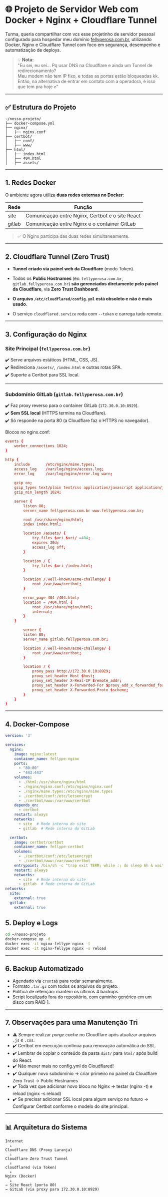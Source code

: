 
# 🌐 Projeto de Servidor Web com Docker + Nginx + Cloudflare Tunnel

Turma, queria compartilhar com vcs esse projetinho de servidor pessoal configurado para hospedar meu domínio [fellyperosa.com.br](https://fellyperosa.com.br), utilizando Docker, Nginx e Cloudflare Tunnel com foco em segurança, desempenho e automatização de deploys.

> 💡 **Nota:**  
> "Eu sei, eu sei... Pq usar DNS na Cloudflare e ainda um Tunnel de redirecionamento?  
> Meu modem não tem IP fixo, e todas as portas estão bloqueadas kk.  
> Então, na alternativa de entrar em contato com a operadora, é isso que tem pra hoje ✊"

---

## ✅ Estrutura do Projeto

```plaintext
~/nosso-projeto/
├── docker-compose.yml
├── nginx/
│   ├── nginx.conf
├── certbot/
│   ├── conf/
│   ├── www/
├── html/
│   ├── index.html
│   ├── 404.html
│   ├── assets/
```

---
## 1. Redes Docker

O ambiente agora utiliza **duas redes externas no Docker**:

|Rede|Função|
|---|---|
|site|Comunicação entre Nginx, Certbot e o site React|
|gitlab|Comunicação entre Nginx e o container GitLab|

> ✅ O Nginx participa das duas redes simultaneamente.

---

## 2. Cloudflare Tunnel (Zero Trust)

- **Tunnel criado via painel web da Cloudflare** (modo Token).
    
- Todos os **Public Hostnames** (ex: `fellyperosa.com.br`, `gitlab.fellyperosa.com.br`) **são gerenciados diretamente pelo painel da Cloudflare**, via **Zero Trust Dashboard**.
    
- **O arquivo `/etc/cloudflared/config.yml` está obsoleto e não é mais usado**.
    
- O serviço `cloudflared.service` roda com `--token` e carrega tudo remoto.

---

## 3. Configuração do Nginx

### Site Principal (`fellyperosa.com.br`)

✔️ Serve arquivos estáticos (HTML, CSS, JS).  
✔️ Redireciona `/assets/`, `/index.html` e outras rotas SPA.  
✔️ Suporte a Certbot para SSL local.

---

### Subdomínio GitLab (`gitlab.fellyperosa.com.br`)

✔️ Faz proxy reverso para o container GitLab (`172.30.0.10:8929`).  
✔️ **Sem SSL local** (HTTPS termina na Cloudflare).  
✔️ Só responde na porta 80 (a Cloudflare faz o HTTPS no navegador).

Blocos no nginx.conf:
```conf
events {
    worker_connections 1024;
}

http {
    include       /etc/nginx/mime.types;
    access_log    /var/log/nginx/access.log;
    error_log     /var/log/nginx/error.log warn;
    
    gzip on;
    gzip_types text/plain text/css application/javascript application/json image/svg+xml;
    gzip_min_length 1024;

    server {
        listen 80;
        server_name fellyperosa.com.br www.fellyperosa.com.br;

        root /usr/share/nginx/html;
        index index.html;

        location /assets/ {
            try_files $uri $uri/ =404;
            expires 30d;
            access_log off;
        }

        location / {
            try_files $uri /index.html;
        }

        location /.well-known/acme-challenge/ {
            root /var/www/certbot;
        }

        error_page 404 /404.html;
        location = /404.html {
            root /usr/share/nginx/html;
            internal;
        }
    }

        server {
        listen 80;
        server_name gitlab.fellyperosa.com.br;

        location /.well-known/acme-challenge/ {
            root /var/www/certbot;
        }

        location / {
            proxy_pass http://172.30.0.10:8929;
            proxy_set_header Host $host;
            proxy_set_header X-Real-IP $remote_addr;
            proxy_set_header X-Forwarded-For $proxy_add_x_forwarded_for;
            proxy_set_header X-Forwarded-Proto $scheme;
        }
    }
}

```

---

## 4. Docker-Compose
```yml
version: '3'

services:
  nginx:
    image: nginx:latest
    container_name: fellype-nginx
    ports:
      - "80:80"
      - "443:443"
    volumes:
      - ./html:/usr/share/nginx/html
      - ./nginx/nginx.conf:/etc/nginx/nginx.conf
      - ./nginx/mime.types:/etc/nginx/mime.types
      - ./certbot/conf:/etc/letsencrypt
      - ./certbot/www:/var/www/certbot
    depends_on:
      - certbot
    restart: always
    networks:
      - site  # Rede interna do site
      - gitlab  # Rede interna do GitLab

  certbot:
    image: certbot/certbot
    container_name: fellype-certbot
    volumes:
      - ./certbot/conf:/etc/letsencrypt
      - ./certbot/www:/var/www/certbot
    entrypoint: /bin/sh -c "trap exit TERM; while :; do sleep 6h & wait $${!}; certbot renew; done"
    restart: always
    networks:
      - site  # Rede interna do site
      - gitlab  # Rede interna do GitLab
networks:
  site:
    external: true
  gitlab:
    external: true
```

## 5. Deploy e Logs

```bash
cd ~/nosso-projeto
docker-compose up -d
docker exec -it nginx-fellype nginx -t
docker exec -it nginx-fellype nginx -s reload
```

---

## 6. Backup Automatizado

- Agendado via `crontab` para rodar semanalmente.
- Formato `.tar.gz` com todos os arquivos do projeto.
- Política de retenção: mantém os últimos 4 backups.
- Script localizado fora do repositório, com caminho genérico em um disco com RAID 1.

---

## 7. Observações para uma Manutenção Tri

- ⚠️ Sempre realizar *purge cache* no Cloudflare após atualizar arquivos `.js` e `.css`.
- ✔️ Certbot em execução contínua para renovação automática do SSL.
- ✔️ Lembrar de copiar o conteúdo da pasta `dist/` para `html/` após build do React.
- ✔️ Não mexer mais no config.yml do Cloudflared!
- ✔️ Qualquer novo subdomínio → criar primeiro no painel da Cloudflare Zero Trust → Public Hostnames
- ✔️ Toda vez que adicionar novo bloco no Nginx → testar (nginx -t) e reload (nginx -s reload)
- ✔️ Se precisar adicionar SSL local para algum serviço no futuro → Configurar Certbot conforme o modelo do site principal.

---

## 📊 Arquitetura do Sistema

```plaintext
Internet
  ↓
Cloudflare DNS (Proxy Laranja)
  ↓
Cloudflare Zero Trust Tunnel
  ↓
cloudflared (via Token)
  ↓
Nginx (Docker)
  ↓
→ Site React (porta 80)
→ GitLab (via proxy para 172.30.0.10:8929)
```
